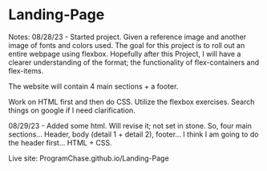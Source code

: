# Landing-Page

Notes: 08/28/23 - Started project. Given a reference image and another image of fonts and colors used. The goal for this project is to roll out an entire webpage using flexbox. Hopefully after this Project, I will have a clearer understanding of the format; the functionality of flex-containers and flex-items. 

The website will contain 4 main sections + a footer.

Work on HTML first and then do CSS. Utilize the flexbox exercises. Search things on google if I need clarification.

08/29/23 - Added some html. Will revise it; not set in stone. So, four main sections... Header, body (detail 1 + detail 2), footer... I think I am going to do the header first... HTML + CSS. 

Live site: ProgramChase.github.io/Landing-Page